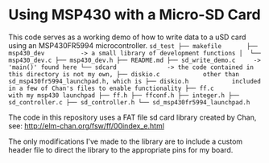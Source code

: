 # Using MSP430 with a Micro-SD Card

This code serves as a working demo of how to write data to a uSD card using an
MSP430FR5994 microcontroller. 
`
sd_test
    ├── makefile      
    ├── msp430_dev          -> a small library of development functions
    │  └── msp430_dev.c
    ├── msp430_dev.h
    ├── README.md
    ├── sd_write_demo.c     -> 'main()' found here
    └── sdcard              -> the code contained in this directory is not my own,
       ├── diskio.c            other than sd_msp430fr5994_launchpad.h, which is
       ├── diskio.h            included in a few of Chan's files to enable functionality
       ├── ff.c                with my msp430 launchpad
       ├── ff.h
       ├── ffconf.h
       ├── integer.h
       ├── sd_controller.c
       ├── sd_controller.h
       └── sd_msp430fr5994_launchpad.h
`


The code in this repository uses a FAT file sd card library created by Chan, see: 
http://elm-chan.org/fsw/ff/00index_e.html

The only modifications I've made to the library are to include a custom header
file to direct the library to the appropriate pins for my board.
